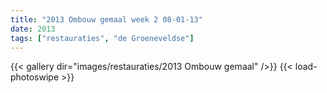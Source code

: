 ```yaml
---
title: "2013 Ombouw gemaal week 2 08-01-13"
date: 2013
tags: ["restauraties", "de Groeneveldse"]
---
```


{{< gallery dir="images/restauraties/2013 Ombouw gemaal" />}}
{{< load-photoswipe >}}